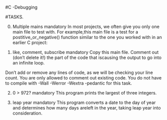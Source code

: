 #C -Debugging

#TASKS.

0. Multiple mains
mandatory
In most projects, we often give you only one main file to test with. For example,this main file is a test for a postitive_or_negative() function similar to the one you worked with in an earlier C project:

1. like, comment, subscribe
mandatory
Copy this main file. Comment out (don’t delete it!) the part of the code that iscausing the output to go into an infinite loop.

Don’t add or remove any lines of code, as we will be checking your line count. You are only allowed to comment out existing code. You do not have to compile with -Wall -Werror -Wextra -pedantic for this task.

2. 0 > 972?
mandatory
This program prints the largest of three integers.

3. leap year
mandatory
This program converts a date to the day of year and determines how many days areleft in the year, taking leap year into consideration.
